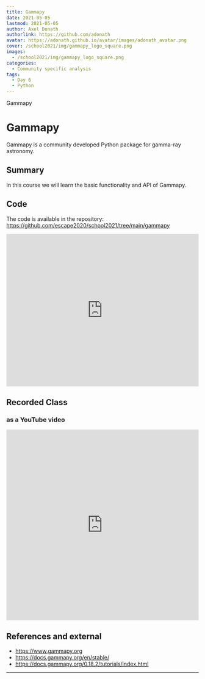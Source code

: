 ```yaml
---
title: Gammapy
date: 2021-05-05
lastmod: 2021-05-05
author: Axel Donath
authorlink: https://github.com/adonath
avatar: https://adonath.github.io/avatar/images/adonath_avatar.png
cover: /school2021/img/gammapy_logo_square.png
images:
  - /school2021/img/gammapy_logo_square.png
categories:
  - Community specific analysis
tags:
  - Day 6
  - Python
---
```


Gammapy

<!--more-->
<!---->

<!-- Dear instructor:
* The dates at the top of this markdown (.md) document will help order the classes in the portal.
Please, if you don't need to, do not change the one that is now.
* Take into account that there is a feature in the dates: if you use a date in the future, the class will be not visible in the portal until the date you have assigned.
* You can create dedicated folders if you need to.
* But if you simply need to add some pictures, you can use the folder ../static/img/ mentioned at the top as /school2021/img/
-->

<!---->

# Gammapy

Gammapy is a community developed Python package for gamma-ray astronomy.

## Summary

In this course we will learn the basic functionality and API of Gammapy.

## Code

The code is available in the repository:
https://github.com/escape2020/school2021/tree/main/gammapy


<iframe frameborder="0" height="400" width="100%" scrolling="yes" src="https://nbviewer.jupyter.org/github/escape2020/school2021/tree/main/gammapy/"></iframe>


## Recorded Class

### as a YouTube video

<iframe width="100%" height="500" src="https://www.youtube.com/embed/gsAI0TDV5B0" title="YouTube video player" frameborder="0" allow="accelerometer; autoplay; clipboard-write; encrypted-media; gyroscope; picture-in-picture" allowfullscreen></iframe>


## References and external
- https://www.gammapy.org
- https://docs.gammapy.org/en/stable/
- https://docs.gammapy.org/0.18.2/tutorials/index.html


---
